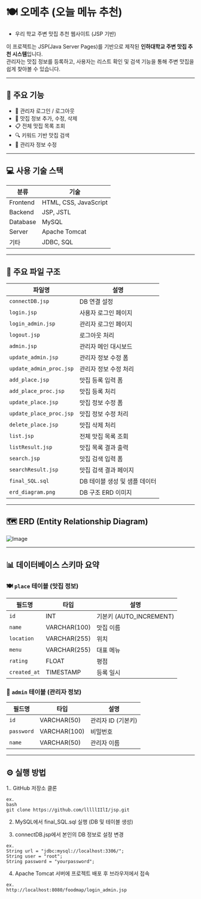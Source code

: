 # 🍽️ 오메추 (오늘 메뉴 추천) 
- 우리 학교 주변 맛집 추천 웹사이트 (JSP 기반)

이 프로젝트는 JSP(Java Server Pages)를 기반으로 제작된 **인하대학교 주변 맛집 추천 시스템**입니다.  
관리자는 맛집 정보를 등록하고, 사용자는 리스트 확인 및 검색 기능을 통해 주변 맛집을 쉽게 찾아볼 수 있습니다.

---

## 📌 주요 기능

- 🔐 관리자 로그인 / 로그아웃
- 🧾 맛집 정보 추가, 수정, 삭제
- 📋 전체 맛집 목록 조회
- 🔍 키워드 기반 맛집 검색
- 👤 관리자 정보 수정

---

## 💻 사용 기술 스택

| 분류 | 기술 |
|------|------|
| Frontend | HTML, CSS, JavaScript |
| Backend | JSP, JSTL |
| Database | MySQL |
| Server | Apache Tomcat |
| 기타 | JDBC, SQL |

---

## 📁 주요 파일 구조

| 파일명 | 설명 |
|--------|------|
| `connectDB.jsp` | DB 연결 설정 |
| `login.jsp` | 사용자 로그인 페이지 |
| `login_admin.jsp` | 관리자 로그인 페이지 |
| `logout.jsp` | 로그아웃 처리 |
| `admin.jsp` | 관리자 메인 대시보드 |
| `update_admin.jsp` | 관리자 정보 수정 폼 |
| `update_admin_proc.jsp` | 관리자 정보 수정 처리 |
| `add_place.jsp` | 맛집 등록 입력 폼 |
| `add_place_proc.jsp` | 맛집 등록 처리 |
| `update_place.jsp` | 맛집 정보 수정 폼 |
| `update_place_proc.jsp` | 맛집 정보 수정 처리 |
| `delete_place.jsp` | 맛집 삭제 처리 |
| `list.jsp` | 전체 맛집 목록 조회 |
| `listResult.jsp` | 맛집 목록 결과 출력 |
| `search.jsp` | 맛집 검색 입력 폼 |
| `searchResult.jsp` | 맛집 검색 결과 페이지 |
| `final_SQL.sql` | DB 테이블 생성 및 샘플 데이터 |
| `erd_diagram.png` | DB 구조 ERD 이미지 |

---

## 🗺️ ERD (Entity Relationship Diagram)

![Image](https://github.com/user-attachments/assets/19483602-de26-4d4b-aaa2-a93252d4c513)

---

## 📊 데이터베이스 스키마 요약

### 🍽️ `place` 테이블 (맛집 정보)

| 필드명 | 타입 | 설명 |
|--------|------|------|
| `id` | INT | 기본키 (AUTO_INCREMENT) |
| `name` | VARCHAR(100) | 맛집 이름 |
| `location` | VARCHAR(255) | 위치 |
| `menu` | VARCHAR(255) | 대표 메뉴 |
| `rating` | FLOAT | 평점 |
| `created_at` | TIMESTAMP | 등록 일시 |

### 👤 `admin` 테이블 (관리자 정보)

| 필드명 | 타입 | 설명 |
|--------|------|------|
| `id` | VARCHAR(50) | 관리자 ID (기본키) |
| `password` | VARCHAR(100) | 비밀번호 |
| `name` | VARCHAR(50) | 관리자 이름 |

---

## ⚙️ 실행 방법

1.. GitHub 저장소 클론

```
ex.
bash
git clone https://github.com/lllllIIlI/jsp.git
```

2. MySQL에서 final_SQL.sql 실행 (DB 및 테이블 생성)

3. connectDB.jsp에서 본인의 DB 정보로 설정 변경

```
ex.
String url = "jdbc:mysql://localhost:3306/";
String user = "root";
String password = "yourpassword";
```

4. Apache Tomcat 서버에 프로젝트 배포 후 브라우저에서 접속

```
ex.
http://localhost:8080/foodmap/login_admin.jsp
```
